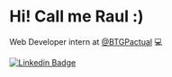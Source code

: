 # Hi! Call me Raul :)
Web Developer intern at [@BTGPactual](https://www.btgpactual.com/) 💻

[![Linkedin Badge](https://img.shields.io/badge/-LinkedIn-blue?style=flat-square&logo=Linkedin&logoColor=white&link=https://www.linkedin.com/in/raul-paes/)](https://www.linkedin.com/in/raul-paes/)
